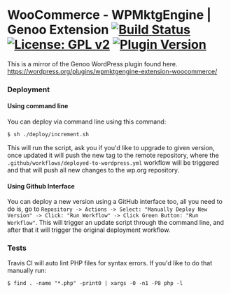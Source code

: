 #  WooCommerce - WPMktgEngine | Genoo Extension [![Build Status](https://travis-ci.org/genoo-source/wp-wpmktgengine-extension-woocommerce.svg?branch=master)](https://travis-ci.org/genoo-source/wp-wpmktgengine-extension-woocommerce) [![License: GPL v2](https://img.shields.io/badge/License-GPL%20v2-blue.svg)](https://www.gnu.org/licenses/old-licenses/gpl-2.0.en.html) [![Plugin Version](https://img.shields.io/wordpress/plugin/v/wpmktgengine-extension-woocommerce.svg)](https://wordpress.org/plugins/wpmktgengine-extension-woocommerce)


This is a mirror of the Genoo WordPress plugin found here. https://wordpress.org/plugins/wpmktgengine-extension-woocommerce/

### Deployment

#### Using command line

You can deploy via command line using this command:

```bash
$ sh ./deploy/increment.sh
```

This will run the script, ask you if you'd like to upgrade to given version, once updated it will push the new tag to the remote repository, where the `.github/workflows/deployed-to-wordpress.yml` workflow will be triggered and that will push all new changes to the wp.org repository.

#### Using Github Interface

You can deploy a new version using a GitHub interface too, all you need to do is, go to `Repository -> Actions -> Select: "Manually Deploy New Version" -> Click: "Run Workflow" -> Click Green Button: "Run Workflow"`. This will trigger an update script through the command line, and after that it will trigger the original deployment workflow.

### Tests

Travis CI will auto lint PHP files for syntax errors. If you'd like to do that manually run:

~~~~
$ find . -name "*.php" -print0 | xargs -0 -n1 -P8 php -l
~~~~
